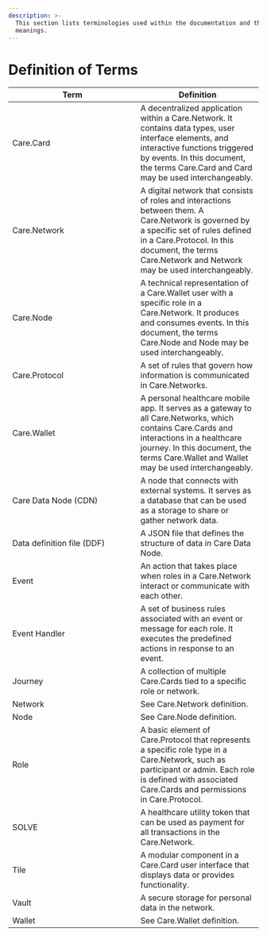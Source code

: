```yaml
---
description: >-
  This section lists terminologies used within the documentation and their
  meanings.
---
```


# Definition of Terms



<table><thead><tr><th width="242">Term</th><th>Definition</th></tr></thead><tbody><tr><td>Care.Card</td><td>A decentralized application within a Care.Network. It contains data types, user interface elements, and interactive functions triggered by events. In this document, the terms Care.Card and Card may be used interchangeably.</td></tr><tr><td>Care.Network</td><td>A digital network that consists of roles and interactions between them. A Care.Network is governed by a specific set of rules defined in a Care.Protocol. In this document, the terms Care.Network and Network may be used interchangeably.</td></tr><tr><td>Care.Node</td><td>A technical representation of a Care.Wallet user with a specific role in a Care.Network. It produces and consumes events. In this document, the terms Care.Node and Node may be used interchangeably.</td></tr><tr><td>Care.Protocol</td><td>A set of rules that govern how information is communicated in Care.Networks.</td></tr><tr><td>Care.Wallet</td><td>A personal healthcare mobile app. It serves as a gateway to all Care.Networks, which contains Care.Cards and interactions in a healthcare journey. In this document, the terms Care.Wallet and Wallet may be used interchangeably.</td></tr><tr><td>Care Data Node (CDN)</td><td>A node that connects with external systems. It serves as a database that can be used as a storage to share or gather network data.</td></tr><tr><td>Data definition file (DDF)</td><td>A JSON file that defines the structure of data in Care Data Node.</td></tr><tr><td>Event</td><td>An action that takes place when roles in a Care.Network interact or communicate with each other.</td></tr><tr><td>Event Handler</td><td>A set of business rules associated with an event or message for each role. It executes the predefined actions in response to an event.</td></tr><tr><td>Journey</td><td>A collection of multiple Care.Cards tied to a specific role or network.</td></tr><tr><td>Network</td><td>See Care.Network definition.</td></tr><tr><td>Node</td><td>See Care.Node definition.</td></tr><tr><td>Role</td><td>A basic element of Care.Protocol that represents a specific role type in a Care.Network, such as participant or admin. Each role is defined with associated Care.Cards and permissions in Care.Protocol.</td></tr><tr><td>SOLVE</td><td>A healthcare utility token that can be used as payment for all transactions in the Care.Network.</td></tr><tr><td>Tile</td><td>A modular component in a Care.Card user interface that displays data or provides functionality.</td></tr><tr><td>Vault</td><td>A secure storage for personal data in the network.</td></tr><tr><td>Wallet</td><td>See Care.Wallet definition.</td></tr></tbody></table>

